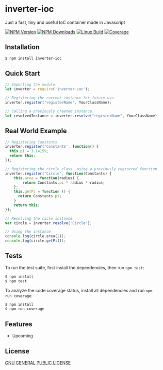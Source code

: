 # inverter-ioc

Just a fast, tiny and useful IoC container made in Javascript

  [![NPM Version][npm-image]][npm-url]
  [![NPM Downloads][downloads-image]][downloads-url]
  [![Linux Build][travis-image]][travis-url]
  [![Coverage][coverage-image]][coverage-url]

## Installation

```bash
$ npm install inverter-ioc
```

## Quick Start

```js
// Importing the module.
let inverter = require('inverter-ioc');

// Registering the current instance for future use.
inverter.register("registerName", YourClassName);

// Calling a previously created instance.
let resolvedInstance = inverter.resolve("registerName", YourClassName);
```

## Real World Example
```js
// Registering Constants
inverter.register('Constants', function() {
  this.pi = 3.14159;
  return this;
});

// Registering the circle class, using a previously registred function
inverter.register('Circle', function(Constants) {
    this.area = function(radius) {
        return Constants.pi * radius * radius;
    };
    this.getPi = function () {
      return Constants.pi;
    }
    return this;
});

// Resolving the cicle instance
var circle = inverter.resolve('Circle');

// Using the instance
console.log(circle.area(2));
console.log(circle.getPi());
```
## Tests

  To run the test suite, first install the dependencies, then run `npm test`:

```bash
$ npm install
$ npm test
```
  To analyze the code coverage status, install all dependencies and run `npm run coverage`:

```bash
$ npm install
$ npm run coverage
```
## Features

  * Upcoming

## License

  [GNU GENERAL PUBLIC LICENSE](LICENSE)

[npm-image]: https://img.shields.io/npm/v/inverter-ioc.svg
[npm-url]: https://npmjs.org/package/inverter-ioc
[downloads-image]: https://img.shields.io/npm/dm/inverter-ioc.svg
[downloads-url]: https://npmjs.org/package/inverter-ioc
[coverage-url]: https://coveralls.io/github/felipeuntill/inverter-ioc?branch=master
[travis-image]: https://travis-ci.org/felipeuntill/inverter-ioc.svg
[coverage-image]: https://coveralls.io/repos/github/felipeuntill/inverter-ioc/badge.svg?branch=master
[travis-url]: https://travis-ci.org/felipeuntill/inverter-ioc
